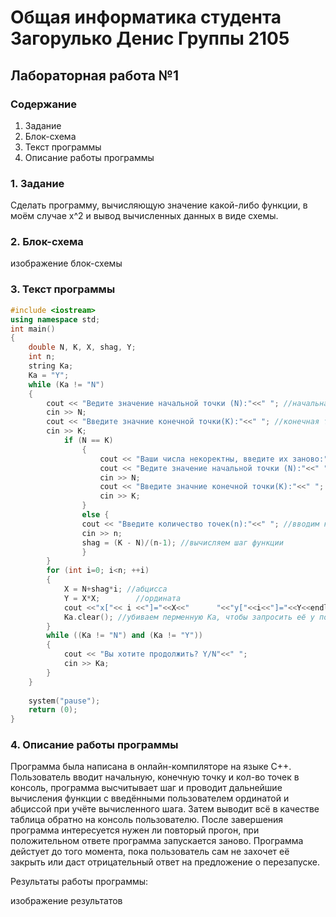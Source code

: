 # Общая информатика студента Загорулько Денис Группы 2105

## Лабораторная работа №1

### Содержание

1. Задание
2. Блок-схема
3. Текст программы
4. Описание работы программы

### 1. Задание

Сделать программу, вычисляющую значение какой-либо функции, в моём случае x^2 и вывод вычисленных данных в виде схемы.

### 2. Блок-схема

изображение блок-схемы

### 3. Текст программы

```c++
#include <iostream>
using namespace std;
int main()
{
    double N, K, X, shag, Y;
    int n;
    string Ka;
    Ka = "Y";
    while (Ka != "N")
    {
        cout << "Ведите значение начальной точки (N):"<<" "; //начальная точка
        cin >> N; 
        cout << "Введите значние конечной точки(K):"<<" "; //конечная точка
        cin >> K;
            if (N == K)
                {
                    cout << "Ваши числа некоректны, введите их заново:"<< endl;     //
                    cout << "Ведите значение начальной точки (N):"<<" ";            //
                    cin >> N;                                                       //проверяем, чтобы N и K не были одинаковыми
                    cout << "Введите значние конечной точки(K):"<<" ";              //
                    cin >> K;
                }
                else {
                cout << "Введите количество точек(n):"<<" "; //вводим количество точек
                cin >> n;
                shag = (K - N)/(n-1); //вычисляем шаг функции
                }
        }
        for (int i=0; i<n; ++i)
        {
            X = N+shag*i; //абцисса
            Y = X*X;        //ордината
            cout <<"x["<< i <<"]="<<X<<"      "<<"y["<<i<<"]="<<Y<<endl;
            Ka.clear(); //убиваем перменную Ка, чтобы запросить её у пользователя. (если не удалить, то прога начнёться снова, т.к. я поставил Ka = "Y" по стандарту)
        }
        while ((Ka != "N") and (Ka != "Y"))
        {
            cout << "Вы хотите продолжить? Y/N"<<" ";
            cin >> Ka;
        }
    }
    
    system("pause");
    return (0);
}
```

### 4. Описание работы программы

Программа была написана  в онлайн-компиляторе на языке C++. Пользователь вводит начальную, конечную точку и кол-во точек в консоль, программа высчитывает шаг и проводит дальнейшие вычисления функции с введёнными пользователем ординатой и абциссой при учёте вычисленного шага. Затем выводит всё в качестве таблица обратно на консоль пользователю. После завершения программа интересуется нужен ли повторый прогон, при положительном ответе программа запускается заново. Программа дейстует до того момента, пока пользователь сам не захочет её закрыть или даст отрицательный ответ на предложение о перезапуске.

Результаты работы программы:

изображение результатов
